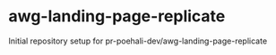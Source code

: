 # awg-landing-page-replicate

Initial repository setup for pr-poehali-dev/awg-landing-page-replicate